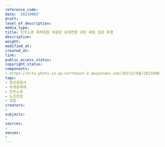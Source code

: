 ```yaml
---
reference_code: 
date: '20210902'
draft: 
level_of_description: 
media_type: 
title: 민주노총 폭력침탈 위원장 강제연행 규탄 매일 집회 투쟁
description: 
weight: 
modified_at: 
created_at: 
link: 
public_access_status: 
copyright_status: 
components:
- https://kctu-photo.s3.ap-northeast-2.amazonaws.com/2021년/9월/20210902-민주노총+폭력침탈+위원장+강제연행+규탄+매일+집회+투쟁_종로경찰서_투쟁문화제_민주노총_노조탄압_침탈/_1D21376.jpg
tags:
- 종로경찰서
- 투쟁문화제
- 민주노총
- 노조탄압
- 침탈
creators:
- 
subjects:
- 
sources:
- 
venues:
- 
---
```

